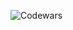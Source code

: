 ![Codewars](https://github.r2v.ch/codewars?user=KstnNN&stroke=%23BB432C)

<!---
- 👋 Hi, I’m @Lutra-Lutra-Lutra
- 👀 I’m interested in ...
- 🌱 I’m currently learning ...
- 💞️ I’m looking to collaborate on ...
- 📫 How to reach me ...
- 😄 Pronouns: ...
- ⚡ Fun fact: ...
--->
